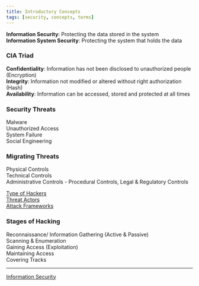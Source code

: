 ```yaml
---
title: Introductory Concepts
tags: [security, concepts, terms]
---
```



**Information Security**: Protecting the data stored in the system  
**Information System Security**: Protecting the system that holds the data

### CIA Triad

**Confidentiality**: Information has not been disclosed to unauthorized people (Encryption)  
**Integrity**: Information not modified or altered without right authorization (Hash)  
**Availability**: Information can be accessed, stored and protected at all times

### Security Threats

Malware  
Unauthorized Access  
System Failure  
Social Engineering

### Migrating Threats 

Physical Controls  
Technical Controls  
Administrative Controls - Procedural Controls, Legal & Regulatory Controls  

[Type of Hackers](Type%20of%20Hackers.md)  
[Threat Actors](Threat%20Actors.md)  
[Attack Frameworks](Attack%20Frameworks.md)
### Stages of Hacking

Reconnaissance/ Information Gathering (Active & Passive)  
Scanning & Enumeration  
Gaining Access (Exploitation)  
Maintaining Access  
Covering Tracks

---

[Information Security](../Information%20Security.md)